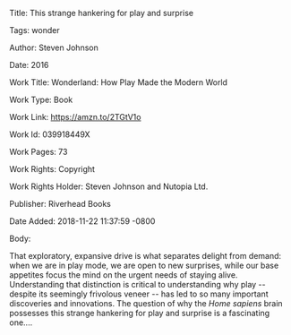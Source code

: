 Title:  This strange hankering for play and surprise

Tags:   wonder

Author: Steven Johnson

Date:   2016

Work Title: Wonderland: How Play Made the Modern World

Work Type: Book

Work Link: https://amzn.to/2TGtV1o

Work Id: 039918449X

Work Pages: 73

Work Rights: Copyright

Work Rights Holder: Steven Johnson and Nutopia Ltd.

Publisher: Riverhead Books

Date Added: 2018-11-22 11:37:59 -0800

Body: 

That exploratory, expansive drive is what separates delight from demand: when we are in play mode, we are open to new surprises, while our base appetites focus the mind on the urgent needs of staying alive. Understanding that distinction is critical to understanding why play -- despite its seemingly frivolous veneer -- has led to so many important discoveries and innovations. The question of why the *Home sapiens* brain possesses this strange hankering for play and surprise is a fascinating one....

